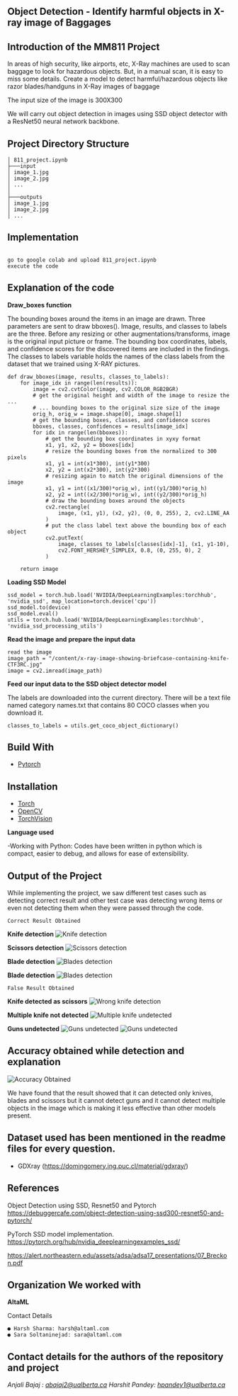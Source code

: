 ## Object Detection - Identify harmful objects in X-ray image of Baggages 

## Introduction of the MM811 Project

In areas of high security, like airports, etc, X-Ray machines are used to scan baggage
to look for hazardous objects. But, in a manual scan, it is easy to miss some details.
Create a model to detect harmful/hazardous objects like razor blades/handguns in
X-Ray images of baggage

The input size of the image is 300X300

We will carry out object detection in images using SSD object detector with  a ResNet50 neural network backbone.

## Project Directory Structure

```
│ 811_project.ipynb
├───input
│ image_1.jpg
│ image_2.jpg
│ ...
│
├───outputs
│ image_1.jpg
│ image_2.jpg
│ ...
```
## Implementation

```

go to google colab and upload 811_project.ipynb
execute the code

```

## Explanation of the code

**Draw_boxes function**

The bounding boxes around the items in an image are drawn. Three parameters are sent to draw bboxes(). Image, results, and classes to labels are the three. Before any resizing or other augmentations/transforms, image is the original input picture or frame. The bounding box coordinates, labels, and confidence scores for the discovered items are included in the findings. The classes to labels variable holds the names of the class labels from the dataset that we trained using X-RAY pictures.

```
def draw_bboxes(image, results, classes_to_labels):
    for image_idx in range(len(results)):
        image = cv2.cvtColor(image, cv2.COLOR_RGB2BGR)
        # get the original height and width of the image to resize the ...
        # ... bounding boxes to the original size size of the image
        orig_h, orig_w = image.shape[0], image.shape[1]
        # get the bounding boxes, classes, and confidence scores
        bboxes, classes, confidences = results[image_idx]
        for idx in range(len(bboxes)):
            # get the bounding box coordinates in xyxy format
            x1, y1, x2, y2 = bboxes[idx]
            # resize the bounding boxes from the normalized to 300 pixels
            x1, y1 = int(x1*300), int(y1*300)
            x2, y2 = int(x2*300), int(y2*300)
            # resizing again to match the original dimensions of the image
            x1, y1 = int((x1/300)*orig_w), int((y1/300)*orig_h)
            x2, y2 = int((x2/300)*orig_w), int((y2/300)*orig_h)
            # draw the bounding boxes around the objects
            cv2.rectangle(
                image, (x1, y1), (x2, y2), (0, 0, 255), 2, cv2.LINE_AA
            )
            # put the class label text above the bounding box of each object
            cv2.putText(
                image, classes_to_labels[classes[idx]-1], (x1, y1-10),
                cv2.FONT_HERSHEY_SIMPLEX, 0.8, (0, 255, 0), 2
            )

    return image
```

**Loading SSD Model**

```
ssd_model = torch.hub.load('NVIDIA/DeepLearningExamples:torchhub', 'nvidia_ssd', map_location=torch.device('cpu'))
ssd_model.to(device)
ssd_model.eval()
utils = torch.hub.load('NVIDIA/DeepLearningExamples:torchhub', 'nvidia_ssd_processing_utils')
```

**Read the image and prepare the input data**

```
read the image
image_path = "/content/x-ray-image-showing-briefcase-containing-knife-CTF3RC.jpg"
image = cv2.imread(image_path)
```

**Feed our input data to the SSD object detector model**

The labels are downloaded into the current directory. There will be a text file named category names.txt that contains 80 COCO classes when you download it.

```
classes_to_labels = utils.get_coco_object_dictionary()
```

## Build With

- [Pytorch](https://github.com/pytorch/pytorch)

## Installation

- [Torch](https://github.com/pytorch)
- [OpenCV](https://docs.opencv.org/4.x/d6/d00/tutorial_py_root.html)
- [TorchVision](https://github.com/pytorch/vision)

**Language used**

-Working with Python: Codes have been written in python which is compact, easier to debug, and allows for ease of extensibility.

## Output of the Project

While implementing the project, we saw different test cases such as detecting correct result and other test case was detecting wrong items or even not detecting them when they were passed through the code.

`Correct Result Obtained`

**Knife detection**
![Knife detection](knife.jpg)

**Scissors detection**
![Scissors detection](scissors.jpg)

**Blade detection**
![Blades detection](blades1.jpg)

**Blade detection**
![Blades detection](blade2.jpg)

`False Result Obtained`

**Knife detected as scissors**
![Wrong knife detection](falsescissors.png)

**Multiple knife not detected**
![Multiple knife undetected](knivesimage.jpg)

**Guns undetected**
![Guns undetected](bagimage.png)
![Guns undetected](baggageimage.jpg)

## Accuracy obtained while detection and explanation

![Accuracy Obtained](ss89.png)

We have found that the result showed that it can detected only knives, blades and scissors but it cannot detect guns and it cannot detect multiple objects in the image which is making it less effective than other models present.

## **Dataset used has been mentioned in the readme files for every question.**

- GDXray (https://domingomery.ing.puc.cl/material/gdxray/)

## **References**

Object Detection using SSD, Resnet50 and Pytorch https://debuggercafe.com/object-detection-using-ssd300-resnet50-and-pytorch/

PyTorch SSD model implementation. https://pytorch.org/hub/nvidia_deeplearningexamples_ssd/

https://alert.northeastern.edu/assets/adsa/adsa17_presentations/07_Breckon.pdf

## **Organization We worked with**

**AltaML**

Contact Details
```
● Harsh Sharma: harsh@altaml.com
● Sara Soltaninejad: sara@altaml.com
```

## Contact details for the authors of the repository and project

*Anjali Bajaj : abajaj2@ualberta.ca*
*Harshit Pandey: hpandey1@ualberta.ca*
